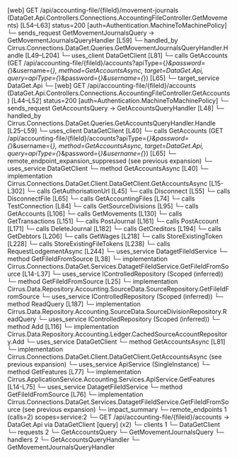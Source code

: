 [web] GET /api/accounting-file/{fileId}/movement-journals  (DataGet.Api.Controllers.Connections.AccountingFileController.GetMovements)  [L54–L63] status=200 [auth=Authentication.MachineToMachinePolicy]
  └─ sends_request GetMovementJournalsQuery -> GetMovementJournalsQueryHandler [L59]
    └─ handled_by Cirrus.Connections.DataGet.Queries.GetMovementJournalsQueryHandler.Handle [L49–L204]
      └─ uses_client DataGetClient [L81]
        └─ calls GetAccounts (GET /api/accounting-file/{fileId}/accounts?apiType={*}&password={*}&username={*}, method=GetAccountsAsync, target=DataGet.Api, query=apiType={*}&password={*}&username={*}) [L65]
          └─ target_service DataGet.Api
            └─ [web] GET /api/accounting-file/{fileId}/accounts  (DataGet.Api.Controllers.Connections.AccountingFileController.GetAccounts)  [L44–L52] status=200 [auth=Authentication.MachineToMachinePolicy]
              └─ sends_request GetAccountsQuery -> GetAccountsQueryHandler [L48]
                └─ handled_by Cirrus.Connections.DataGet.Queries.GetAccountsQueryHandler.Handle [L25–L59]
                  └─ uses_client DataGetClient [L40]
                    └─ calls GetAccounts (GET /api/accounting-file/{fileId}/accounts?apiType={*}&password={*}&username={*}, method=GetAccountsAsync, target=DataGet.Api, query=apiType={*}&password={*}&username={*}) [L65]
                      └─ remote_endpoint_expansion_suppressed (see previous expansion)
                  └─ uses_service DataGetClient
                    └─ method GetAccountsAsync [L40]
                      └─ implementation Cirrus.Connections.DataGet.Client.DataGetClient.GetAccountsAsync [L15-L302]
                        └─ calls GetAuthorisationUrl [L45]
                        └─ calls Disconnect [L55]
                        └─ calls DisconnectFile [L65]
                        └─ calls GetAccountingFiles [L74]
                        └─ calls TestConnection [L84]
                        └─ calls GetSourceDivisions [L95]
                        └─ calls GetAccounts [L106]
                        └─ calls GetMovements [L130]
                        └─ calls GetTransactions [L151]
                        └─ calls PostJournal [L161]
                        └─ calls PostAccount [L171]
                        └─ calls DeleteJournal [L182]
                        └─ calls GetCreditors [L194]
                        └─ calls GetDebtors [L206]
                        └─ calls GetWages [L218]
                        └─ calls StoreExistingToken [L228]
                        └─ calls StoreExistingFileTokens [L238]
                        └─ calls RequestLodgementAsync [L244]
                  └─ uses_service DatagetFileIdService
                    └─ method GetFileIdFromSource [L38]
                      └─ implementation Cirrus.Connections.DataGet.Services.DatagetFileIdService.GetFileIdFromSource [L14-L37]
                        └─ uses_service IControlledRepository<Source> (Scoped (inferred))
                          └─ method GetFileIdFromSource [L25]
                            └─ implementation Cirrus.Data.Repository.Accounting.SourceData.SourceRepository.GetFileIdFromSource
      └─ uses_service IControlledRepository<SourceDivision> (Scoped (inferred))
        └─ method ReadQuery [L187]
          └─ implementation Cirrus.Data.Repository.Accounting.SourceData.SourceDivisionRepository.ReadQuery
      └─ uses_service IControlledRepository<CachedSourceAccount> (Scoped (inferred))
        └─ method Add [L116]
          └─ implementation Cirrus.Data.Repository.Accounting.Ledger.CachedSourceAccountRepository.Add
      └─ uses_service DataGetClient
        └─ method GetAccountsAsync [L81]
          └─ implementation Cirrus.Connections.DataGet.Client.DataGetClient.GetAccountsAsync (see previous expansion)
      └─ uses_service ApiService (SingleInstance)
        └─ method GetFeatures [L77]
          └─ implementation Cirrus.ApplicationService.Accounting.Services.ApiService.GetFeatures [L14-L75]
      └─ uses_service DatagetFileIdService
        └─ method GetFileIdFromSource [L76]
          └─ implementation Cirrus.Connections.DataGet.Services.DatagetFileIdService.GetFileIdFromSource (see previous expansion)
  └─ impact_summary
    └─ remote_endpoints 1 (calls=2) scopes=service:2
      └─ GET /api/accounting-file/{fileid}/accounts -> DataGet.Api via DataGetClient [query] (x2)
    └─ clients 1
      └─ DataGetClient
    └─ requests 2
      └─ GetAccountsQuery
      └─ GetMovementJournalsQuery
    └─ handlers 2
      └─ GetAccountsQueryHandler
      └─ GetMovementJournalsQueryHandler

